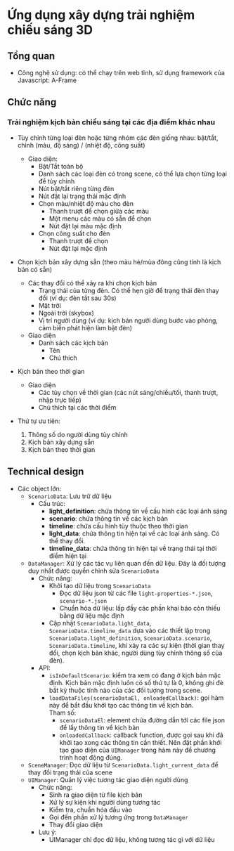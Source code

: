 # Ứng dụng xây dựng trải nghiệm chiếu sáng 3D
## Tổng quan
* Công nghệ sử dụng: có thể chạy trên web tĩnh, sử dụng framework của Javascript: A-Frame

## Chức năng
### Trải nghiệm kịch bản chiếu sáng tại các địa điểm khác nhau
* Tùy chỉnh từng loại đèn hoặc từng nhóm các đèn giống nhau: bật/tắt, chỉnh (màu, độ sáng) / (nhiệt độ, công suất) 
	* Giao diện:
		- Bật/Tắt toàn bộ
		- Danh sách các loại đèn có trong scene, có thể lựa chọn từng loại để tùy chỉnh
		- Nút bật/tắt riêng từng đèn
		- Nút đặt lại trạng thái mặc định
		- Chọn màu/nhiệt độ màu cho đèn
			- Thanh trượt để chọn giữa các màu
			- Một menu các màu có sẵn để chọn
			- Nút đặt lại màu mặc định
		- Chọn công suất cho đèn
			- Thanh trượt để chọn
			- Nút đặt lại mặc định
* Chọn kịch bản xây dựng sẵn (theo màu hè/mùa đông cũng tính là kịch bản có sẵn)
	* Các thay đổi có thể xảy ra khi chọn kịch bản
		- Trạng thái của từng đèn. Có thể hẹn giờ để trạng thái đèn thay đổi (ví dụ: đèn tắt sau 30s)
		- Mặt trời
		- Ngoài trời (skybox)
		- Vị trí người dùng (ví dụ: kịch bản người dùng bước vào phòng, cảm biến phát hiện làm bật đèn)
	* Giao diện
		- Danh sách các kịch bản
			- Tên
			- Chú thích
* Kịch bản theo thời gian
	* Giao diện
		- Các tùy chọn về thời gian (các nút sáng/chiều/tối, thanh trượt, nhập trực tiếp)
		- Chú thích tại các thời điểm

* Thứ tự ưu tiên:
	1. Thông số do người dùng tùy chỉnh
	2. Kịch bản xây dựng sẵn
	3. Kịch bản theo thời gian

## Technical design
* Các object lớn: 
	* `ScenarioData`: Lưu trữ dữ liệu
		- Cấu trúc:
			- **light_definition**: chứa thông tin về cấu hình các loại ánh sáng
			- **scenario**: chứa thông tin về các kịch bản
			- **timeline**: chứa cấu hình tùy thuộc theo thời gian
			- **light_data**: chứa thông tin hiện tại về các loại ánh sáng. Có thể thay đổi.
			- **timeline_data**: chứa thông tin hiện tại về trạng thái tại thời điểm hiện tại
	* `DataManager`: Xử lý các tác vụ liên quan đến dữ liệu. Đây là đối tượng duy nhất được quyền chỉnh sửa `ScenarioData`
		- Chức năng: 
			- Khởi tạo dữ liệu trong `ScenarioData`
				- Đọc dữ liệu json từ các file `light-properties-*.json`, `scenario-*.json`
				- Chuẩn hóa dữ liệu: lấp đầy các phần khai báo còn thiếu bằng dữ liệu mặc định
			- Cập nhật `ScenarioData.light_data`, `ScenarioData.timeline_data` dựa vào các thiết lập trong `ScenarioData.light_definition`, `ScenarioData.scenario`, `ScenarioData.timeline`, khi xảy ra các sự kiện (thời gian thay đổi, chọn kịch bản khác, người dùng tùy chỉnh thông số của đèn).
		- API:
			- `isInDefaultScenario`: kiểm tra xem có đang ở kịch bản mặc định. Kịch bản mặc định luôn có số thứ tự là 0, không ghi đè bất kỳ thuộc tính nào của các đối tượng trong scene.
			- `loadDataFiles(scenarioDataEl, onloadedCallback)`: gọi hàm này để bắt đầu khởi tạo các thông tin về kịch bản. \
			Tham số:
				- `scenarioDataEl`: element chứa đường dẫn tới các file json để lấy thông tin về kịch bản
				- `onloadedCallback`: callback function, được gọi sau khi đã khởi tạo xong các thông tin cần thiết. Nên đặt phần khởi tạo giao diện của `UIManager` trong hàm này để chương trình hoạt động đúng.
	* `SceneManager`: Đọc dữ liệu từ `ScenarioData.light_current_data` để thay đổi trạng thái của scene
	* `UIManager`: Quản lý việc tương tác giao diện người dùng
		- Chức năng:
			- Sinh ra giao diện từ file kịch bản
			- Xử lý sự kiện khi người dùng tương tác
			- Kiểm tra, chuẩn hóa đầu vào
			- Gọi đến phần xử lý tương ứng trong `DataManager`
			- Thay đổi giao diện
		- Lưu ý:
			- UIManager chỉ đọc dữ liệu, không tương tác gì với dữ liệu
